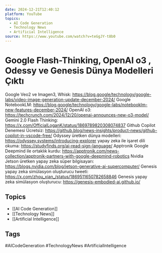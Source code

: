 ```yaml
---
date: 2024-12-21T12:40:12
platform: YouTube
topics:
  - AI Code Generation
  - Technology News
  - Artificial Intelligence
source: https://www.youtube.com/watch?v=teGgJY-t8b0
---
```

# Google Flash-Thinking, OpenAI o3 , Odessy ve Genesis Dünya Modelleri Çıktı

Google Veo2 ve Imagen3, Whisk: https://blog.google/technology/google-labs/video-image-generation-update-december-2024/
Google NotebookLM: https://blog.google/technology/google-labs/notebooklm-new-features-december-2024/
OpenAI o3: https://techcrunch.com/2024/12/20/openai-announces-new-o3-model/
Gemini 2.0 Flash Thinking: https://x.com/OfficialLoganK/status/1869789820308074837
Github Copilot Denemesi Ücretsiz: https://github.blog/news-insights/product-news/github-copilot-in-vscode-free/
Odyssey üretken dünya modelleri: https://odyssey.systems/introducing-explorer
yapay zeka ile işaret dili okuma: https://studyfinds.org/ai-read-sign-language/
Apptronik Google Deepmind ile ortaklık kurdu: https://apptronik.com/news-collection/apptronik-partners-with-google-deepmind-robotics
Nvidia Jetson üretken yapay zeka süper bilgisayarı: https://blogs.nvidia.com/blog/jetson-generative-ai-supercomputer/
Genesis yapay zeka simülasyon oluşturucu tweeti: https://x.com/zhou_xian_/status/1869511650782658846
Genesis yapay zeka simülasyon oluşturucu: https://genesis-embodied-ai.github.io/

## Topics
- [[AI Code Generation]]
- [[Technology News]]
- [[Artificial Intelligence]]

## Tags
#AICodeGeneration #TechnologyNews #ArtificialIntelligence